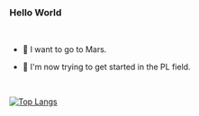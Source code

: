 ### Hello World

<!--
**minghaohao/minghaohao** is a ✨ _special_ ✨ repository because its `README.md` (this file) appears on your GitHub profile.

Here are some ideas to get you started:

- 🔭 I’m currently working on ...
- 🌱 I’m currently learning ...
- 👯 I’m looking to collaborate on ...
- 🤔 I’m looking for help with ...
- 💬 Ask me about ...
- 📫 How to reach me: ...
- 😄 Pronouns: ...
- ⚡ Fun fact: ...
-->

<br />

- 🔭 I want to go to Mars.

- 🤔 I'm now trying to get started in the PL field.

<br />

[![Top Langs](https://github-readme-stats.vercel.app/api/top-langs/?username=haohao314&layout=compact)](https://github.com/anuraghazra/github-readme-stats)
